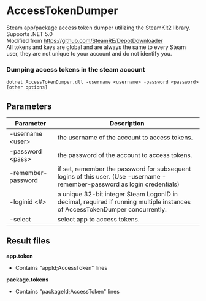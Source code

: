 AccessTokenDumper
===============

Steam app/package access token dumper utilizing the SteamKit2 library. Supports .NET 5.0  
Modified from https://github.com/SteamRE/DepotDownloader  
All tokens and keys are global and are always the same to every Steam user, they are not unique to your account and do not identify you.  

### Dumping access tokens in the steam account
```
dotnet AccessTokenDumper.dll -username <username> -password <password> [other options]
```

## Parameters

Parameter | Description
--------- | -----------
-username \<user>		| the username of the account to access tokens.
-password \<pass>		| the password of the account to access tokens.
-remember-password		| if set, remember the password for subsequent logins of this user. (Use -username <username> -remember-password as login credentials)
-loginid \<#>			| a unique 32-bit integer Steam LogonID in decimal, required if running multiple instances of AccessTokenDumper concurrently. 
-select                 | select app to access tokens.
## Result files
**app.token**
* Contains "appId;AccessToken" lines

**package.tokens**
* Contains "packageId;AccessToken" lines


